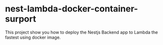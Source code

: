 # nest-lambda-docker-container-surport
This project show you how to deploy the Nestjs Backend app to Lambda the fastest using docker image.
